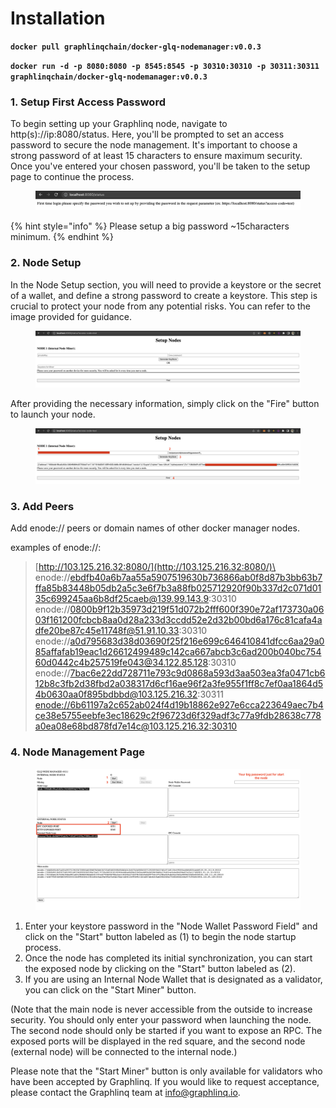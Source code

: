 # Installation

**`docker pull graphlinqchain/docker-glq-nodemanager:v0.0.3`**

**`docker run -d -p 8080:8080 -p 8545:8545 -p 30310:30310 -p 30311:30311 graphlinqchain/docker-glq-nodemanager:v0.0.3`**

### 1. Setup First Access Password&#x20;

To begin setting up your Graphlinq node, navigate to http(s)://ip:8080/status. Here, you'll be prompted to set an access password to secure the node management. It's important to choose a strong password of at least 15 characters to ensure maximum security. Once you've entered your chosen password, you'll be taken to the setup page to continue the process.

<figure><img src="../.gitbook/assets/image (1) (1).png" alt=""><figcaption></figcaption></figure>

{% hint style="info" %}
Please setup a big password \~15characters minimum.
{% endhint %}



### 2. Node Setup&#x20;

In the Node Setup section, you will need to provide a keystore or the secret of a wallet, and define a strong password to create a keystore. This step is crucial to protect your node from any potential risks. You can refer to the image provided for guidance.

<figure><img src="../.gitbook/assets/image (2) (1).png" alt=""><figcaption></figcaption></figure>

After providing the necessary information, simply click on the "Fire" button to launch your node.

<figure><img src="../.gitbook/assets/image (3).png" alt=""><figcaption></figcaption></figure>

### 3. Add Peers



Add enode:// peers or domain names of other docker manager nodes.

examples of enode://:

> [http://103.125.216.32:8080/](http://103.125.216.32:8080/)\
> enode://ebdfb40a6b7aa55a5907519630b736866ab0f8d87b3bb63b7ffa85b83448b05db2a5c3e6f7b3a88fb025712920f90b337d2c071d0135c699245aa6b8df25caeb@139.99.143.9:30310\
> enode://0800b9f12b35973d219f51d072b2fff600f390e72af173730a0603f161200fcbcb8aa0d28a233d3ccdd52e2d32b00bd6a176c81cafa4adfe20be87c45e11748f@51.91.10.33:30310\
> enode://a0d795683d38d03690f25f216e699c646410841dfcc6aa29a085affafab19eac1d26612499489c142ca667abcb3c6ad200b040bc75460d0442c4b257519fe043@34.122.85.128:30310\
> enode://7bac6e22dd728711e793c9d0868a593d3aa503ea3fa0471cb612b8c3fb2d38fbd2a038317d6cf16ae96f2a3fe955f1ff8c7ef0aa1864d54b0630aa0f895bdbbd@103.125.216.32:30311\
> [enode://6b61197a2c652ab024f4d19b18862e927e6cca223649aec7b4ce38e5755eebfe3ec18629c2f96723d6f329adf3c77a9fdb28638c778a0ea08e68bd878fd7e14c@103.125.216.32:30310](enode://6b61197a2c652ab024f4d19b18862e927e6cca223649aec7b4ce38e5755eebfe3ec18629c2f96723d6f329adf3c77a9fdb28638c778a0ea08e68bd878fd7e14c@103.125.216.32:30310)

### 4. Node Management Page

<figure><img src="../.gitbook/assets/image (4).png" alt=""><figcaption></figcaption></figure>

1. Enter your keystore password in the "Node Wallet Password Field" and click on the "Start" button labeled as (1) to begin the node startup process.
2. Once the node has completed its initial synchronization, you can start the exposed node by clicking on the "Start" button labeled as (2).
3. If you are using an Internal Node Wallet that is designated as a validator, you can click on the "Start Miner" button.

(Note that the main node is never accessible from the outside to increase security. You should only enter your password when launching the node. The second node should only be started if you want to expose an RPC. The exposed ports will be displayed in the red square, and the second node (external node) will be connected to the internal node.)

Please note that the "Start Miner" button is only available for validators who have been accepted by Graphlinq. If you would like to request acceptance, please contact the Graphlinq team at [info@graphlinq.io](mailto:info@graphlinq.io).
